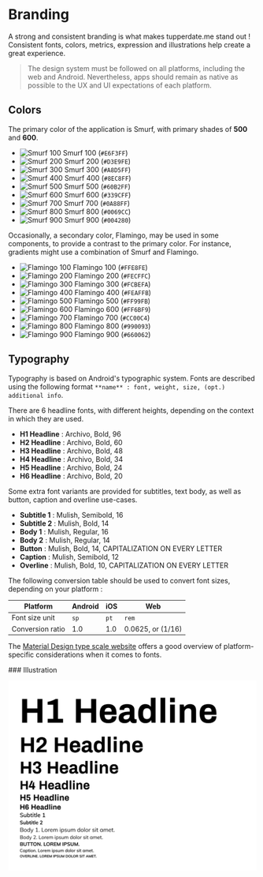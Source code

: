 # Branding

A strong and consistent branding is what makes tupperdate.me stand out ! Consistent fonts, colors, metrics, expression and illustrations help create a great experience.

> The design system must be followed on all platforms, including the web and Android. Nevertheless, apps should remain as native as possible to the UX and UI expectations of each platform.

## Colors

The primary color of the application is Smurf, with primary shades of **500** and **600**.

- ![Smurf 100](https://placehold.it/15/E6F3FF/000000?text=+) Smurf 100 (`#E6F3FF`)
- ![Smurf 200](https://placehold.it/15/D3E9FE/000000?text=+) Smurf 200 (`#D3E9FE`)
- ![Smurf 300](https://placehold.it/15/A8D5FF/000000?text=+) Smurf 300 (`#A8D5FF`)
- ![Smurf 400](https://placehold.it/15/8EC8FF/000000?text=+) Smurf 400 (`#8EC8FF`)
- ![Smurf 500](https://placehold.it/15/60B2FF/000000?text=+) Smurf 500 (`#60B2FF`)
- ![Smurf 600](https://placehold.it/15/339CFF/000000?text=+) Smurf 600 (`#339CFF`)
- ![Smurf 700](https://placehold.it/15/0A88FF/000000?text=+) Smurf 700 (`#0A88FF`)
- ![Smurf 800](https://placehold.it/15/0069CC/000000?text=+) Smurf 800 (`#0069CC`)
- ![Smurf 900](https://placehold.it/15/004280/000000?text=+) Smurf 900 (`#004280`)

Occasionally, a secondary color, Flamingo, may be used in some components, to provide a contrast to the primary color. For instance, gradients might use a combination of Smurf and Flamingo.

- ![Flamingo 100](https://placehold.it/15/FFE8FE/000000?text=+) Flamingo 100 (`#FFE8FE`)
- ![Flamingo 200](https://placehold.it/15/FECFFC/000000?text=+) Flamingo 200 (`#FECFFC`)
- ![Flamingo 300](https://placehold.it/15/FCBEFA/000000?text=+) Flamingo 300 (`#FCBEFA`)
- ![Flamingo 400](https://placehold.it/15/FEAFFB/000000?text=+) Flamingo 400 (`#FEAFFB`)
- ![Flamingo 500](https://placehold.it/15/FF99FB/000000?text=+) Flamingo 500 (`#FF99FB`)
- ![Flamingo 600](https://placehold.it/15/FF6BF9/000000?text=+) Flamingo 600 (`#FF6BF9`)
- ![Flamingo 700](https://placehold.it/15/CC00C4/000000?text=+) Flamingo 700 (`#CC00C4`)
- ![Flamingo 800](https://placehold.it/15/990093/000000?text=+) Flamingo 800 (`#990093`)
- ![Flamingo 900](https://placehold.it/15/660062/000000?text=+) Flamingo 900 (`#660062`)

## Typography

Typography is based on Android's typographic system. Fonts are described using the following format `**name** : font, weight, size, (opt.) additional info`.

There are 6 headline fonts, with different heights, depending on the context in which they are used.

- **H1 Headline** : Archivo, Bold, 96
- **H2 Headline** : Archivo, Bold, 60
- **H3 Headline** : Archivo, Bold, 48
- **H4 Headline** : Archivo, Bold, 34
- **H5 Headline** : Archivo, Bold, 24
- **H6 Headline** : Archivo, Bold, 20

Some extra font variants are provided for subtitles, text body, as well as button, caption and overline use-cases.

- **Subtitle 1** : Mulish, Semibold, 16
- **Subtitle 2** : Mulish, Bold, 14
- **Body 1** : Mulish, Regular, 16
- **Body 2** : Mulish, Regular, 14
- **Button** : Mulish, Bold, 14, CAPITALIZATION ON EVERY LETTER
- **Caption** : Mulish, Semibold, 12
- **Overline** : Mulish, Bold, 10, CAPITALIZATION ON EVERY LETTER

The following conversion table should be used to convert font sizes, depending on your platform :

| Platform         | Android | iOS  | Web               |
|------------------|---------|------|-------------------|
| Font size unit   | `sp`    | `pt` | `rem`             |
| Conversion ratio | 1.0     | 1.0  | 0.0625, or (1/16) |

The [Material Design type scale website](https://material.io/design/typography/the-type-system.html#type-scale)
offers a good overview of platform-specific considerations when it comes to
fonts.

### Illustration

![Typography](assets/Fonts.png)